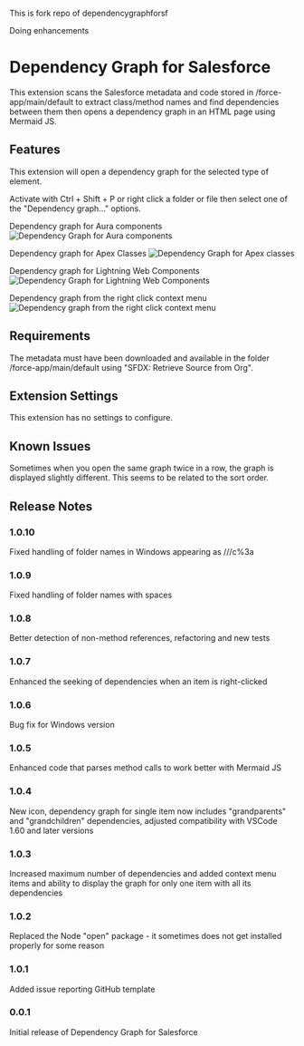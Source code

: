 This is fork repo of dependencygraphforsf

Doing enhancements

# Dependency Graph for Salesforce

This extension scans the Salesforce metadata and code stored in /force-app/main/default to extract class/method names and find dependencies between them then opens a dependency graph in an HTML page using Mermaid JS.

## Features

This extension will open a dependency graph for the selected type of element.

Activate with Ctrl + Shift + P or right click a folder or file then select one of the "Dependency graph..." options.

Dependency graph for Aura components
![Dependency Graph for Aura components](images/AuraDependencyGraph.png)

Dependency graph for Apex Classes
![Dependency Graph for Apex classes](images/ClassDependencyGraph.png)

Dependency graph for Lightning Web Components
![Dependency Graph for Lightning Web Components](images/LWCDependencyGraph.png)

Dependency graph from the right click context menu
![Dependency graph from the right click context menu](images/contextMenu.png)

## Requirements

The metadata must have been downloaded and available in the folder /force-app/main/default using "SFDX: Retrieve Source from Org".

## Extension Settings

This extension has no settings to configure.

## Known Issues

Sometimes when you open the same graph twice in a row, the graph is displayed slightly different. This seems to be related to the sort order.

## Release Notes

### 1.0.10

Fixed handling of folder names in Windows appearing as ///c%3a

### 1.0.9

Fixed handling of folder names with spaces

### 1.0.8

Better detection of non-method references, refactoring and new tests

### 1.0.7

Enhanced the seeking of dependencies when an item is right-clicked

### 1.0.6

Bug fix for Windows version

### 1.0.5

Enhanced code that parses method calls to work better with Mermaid JS

### 1.0.4

New icon, dependency graph for single item now includes "grandparents" and "grandchildren" dependencies, adjusted compatibility with VSCode 1.60 and later versions

### 1.0.3

Increased maximum number of dependencies and added context menu items and ability to display the graph for only one item with all its dependencies

### 1.0.2

Replaced the Node "open" package - it sometimes does not get installed properly for some reason

### 1.0.1

Added issue reporting GitHub template

### 0.0.1

Initial release of Dependency Graph for Salesforce

